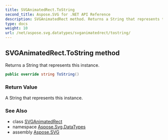 ```yaml
---
title: SVGAnimatedRect.ToString
second_title: Aspose.SVG for .NET API Reference
description: SVGAnimatedRect method. Returns a String that represents this instance
type: docs
weight: 10
url: /net/aspose.svg.datatypes/svganimatedrect/tostring/
---
```

## SVGAnimatedRect.ToString method

Returns a String that represents this instance.

```csharp
public override string ToString()
```

### Return Value

A String that represents this instance.

### See Also

* class [SVGAnimatedRect](../)
* namespace [Aspose.Svg.DataTypes](../../svganimatedrect/)
* assembly [Aspose.SVG](../../../)
